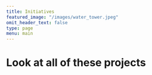 ```yaml
---
title: Initiatives
featured_image: "/images/water_tower.jpeg"
omit_header_text: false
type: page
menu: main
---
```


# Look at all of these projects



